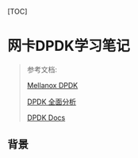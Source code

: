 [TOC]

# 网卡DPDK学习笔记



> 参考文档:
>
> [Mellanox DPDK](https://community.mellanox.com/docs/DOC-1502) 
>
> [DPDK 全面分析](https://www.cnblogs.com/bakari/p/8404650.html)
>
> [DPDK Docs](http://doc.dpdk.org/guides/linux_gsg/)



## 背景

